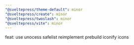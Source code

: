 ```yaml
---
"@sveltepress/theme-default": minor
"@sveltepress/create": minor
"@sveltepress/twoslash": minor
"@sveltepress/vite": minor
---
```


feat: use unocess safelist reimplement prebuild iconify icons
